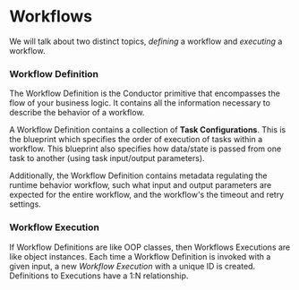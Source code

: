 # Workflows 
We will talk about two distinct topics, *defining* a workflow and *executing* a workflow.

### Workflow Definition
The Workflow Definition is the Conductor primitive that encompasses the flow of your business logic. It contains all the information necessary to describe the behavior of a workflow.

A Workflow Definition contains a collection of **Task Configurations**. This is the blueprint which specifies the order of execution of
tasks within a workflow. This blueprint also specifies how data/state is passed from one task to another (using task input/output parameters).

Additionally, the Workflow Definition contains metadata regulating the runtime behavior workflow, such what input and output parameters are expected for the entire workflow, and the workflow's the timeout and retry settings.

### Workflow Execution
If Workflow Definitions are like OOP classes, then Workflows Executions are like object instances. Each time a Workflow Definition is invoked with a given input, a new *Workflow Execution* with a unique ID is created. Definitions to Executions have a 1:N relationship.

